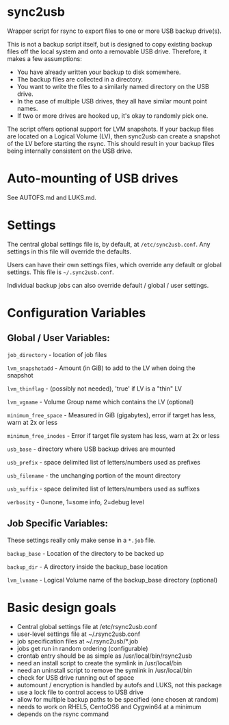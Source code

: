 # sync2usb
Wrapper script for rsync to export files to one or more USB backup drive(s).  

This is not a backup script itself, but is designed to copy existing backup
files off the local system and onto a removable USB drive.  Therefore, it makes
a few assumptions:

- You have already written your backup to disk somewhere.
- The backup files are collected in a directory.
- You want to write the files to a similarly named directory on the USB drive.
- In the case of multiple USB drives, they all have similar mount point names.
- If two or more drives are hooked up, it's okay to randomly pick one.

The script offers optional support for LVM snapshots.  If your backup files are
located on a Logical Volume (LV), then sync2usb can create a snapshot of the LV
before starting the rsync.  This should result in your backup files being
internally consistent on the USB drive.

# Auto-mounting of USB drives

See AUTOFS.md and LUKS.md.

# Settings

The central global settings file is, by default, at `/etc/sync2usb.conf`. Any
settings in this file will override the defaults.

Users can have their own settings files, which override any default or global
settings.  This file is `~/.sync2usb.conf`.

Individual backup jobs can also override default / global / user settings.

# Configuration Variables

## Global / User Variables:

`job_directory` - location of job files

`lvm_snapshotadd` - Amount (in GiB) to add to the LV when doing the snapshot

`lvm_thinflag` - (possibly not needed), 'true' if LV is a "thin" LV

`lvm_vgname` - Volume Group name which contains the LV (optional)

`minimum_free_space` - Measured in GiB (gigabytes), error if target has less, warn at 2x or less

`minimum_free_inodes` - Error if target file system has less, warn at 2x or less

`usb_base` - directory where USB backup drives are mounted

`usb_prefix` - space delimited list of letters/numbers used as prefixes

`usb_filename` - the unchanging portion of the mount directory

`usb_suffix` - space delimited list of letters/numbers used as suffixes

`verbosity` - 0=none, 1=some info, 2=debug level

## Job Specific Variables:

These settings really only make sense in a `*.job` file.

`backup_base` - Location of the directory to be backed up

`backup_dir` - A directory inside the backup_base location

`lvm_lvname` - Logical Volume name of the backup_base directory (optional)

# Basic design goals

- Central global settings file at /etc/rsync2usb.conf
- user-level settings file at ~/.rsync2usb.conf
- job specification files at ~/.rsync2usb/*.job
- jobs get run in random ordering (configurable)
- crontab entry should be as simple as /usr/local/bin/rsync2usb
- need an install script to create the symlink in /usr/local/bin
- need an uninstall script to remove the symlink in /usr/local/bin
- check for USB drive running out of space
- automount / encryption is handled by autofs and LUKS, not this package
- use a lock file to control access to USB drive
- allow for multiple backup paths to be specified (one chosen at random)
- needs to work on RHEL5, CentoOS6 and Cygwin64 at a minimum
- depends on the rsync command




